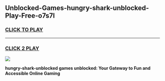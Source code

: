 
## Unblocked-Games-hungry-shark-unblocked-Play-Free-o7s7l
<h3>
<a href="https://premium76.site?title=hungry-shark-unblocked&ref=23A">CLICK TO PLAY</a></h3>
<hr>

<h3>
<a href="https://premium76.site?title=hungry-shark-unblocked&ref=23A">CLICK 2 PLAY</a>
  
</h3>

<a href="https://premium76.site?title=hungry-shark-unblocked&ref=23A"><img src="https://clearcache.store/games.png"></a>


**hungry-shark-unblocked games unblocked: Your Gateway to Fun and Accessible Online Gaming**
